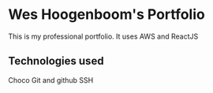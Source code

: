 # Wes Hoogenboom's Portfolio

This is my professional portfolio. It uses AWS and ReactJS

## Technologies used

Choco
Git and github
SSH
